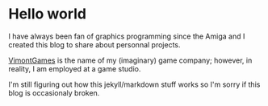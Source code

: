 # Hello world

I have always been fan of graphics programming since the Amiga and I created this blog to share about personnal projects.

[VimontGames](https://vimontgames.github.io/) is the name of my (imaginary) game company; however, in reality, I am employed at a game studio.

I'm still figuring out how this jekyll/markdown stuff works so I'm sorry if this blog is occasionaly broken.

